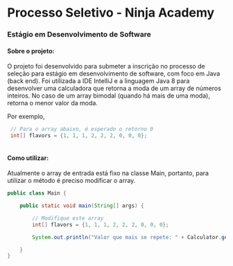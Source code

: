 # Processo Seletivo - Ninja Academy
### Estágio em Desenvolvimento de Software


#### Sobre o projeto:
O projeto foi desenvolvido para submeter a inscrição no processo de seleção para estágio em desenvolvimento de software, com foco em Java (back end).
Foi utilizada a IDE IntelliJ e a linguagem Java 8 para desenvolver uma calculadora que retorna a moda de um array de números inteiros. No caso de um
array bimodal (quando há mais de uma moda), retorna o menor valor da moda.

Por exemplo,

```java
 // Para o array abaixo, é esperado o retorno 0
 int[] flavors = {1, 1, 1, 2, 2, 2, 0, 0, 0};
 
```

#### Como utilizar:
Atualmente o array de entrada está fixo na classe Main, portanto, para utilizar o método é preciso modificar o array.

```java
public class Main {

    public static void main(String[] args) {

        // Modifique este array
        int[] flavors = {1, 1, 1, 2, 2, 2, 0, 0, 0};

        System.out.println("Valor que mais se repete: " + Calculator.getFrequency(flavors));

    }
}
```
